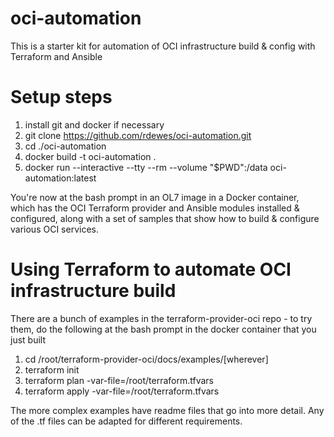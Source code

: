 # oci-automation
This is a starter kit for automation of OCI infrastructure build & config with Terraform and Ansible

# Setup steps
1. install git and docker if necessary
2. git clone https://github.com/rdewes/oci-automation.git
3. cd ./oci-automation
3. docker build -t oci-automation .
4. docker run --interactive --tty --rm --volume "$PWD":/data oci-automation:latest 

You're now at the bash prompt in an OL7 image in a Docker container, which has the OCI Terraform provider and Ansible modules installed & configured, along with a set of samples that show how to build & configure various OCI services.

# Using Terraform to automate OCI infrastructure build
There are a bunch of examples in the terraform-provider-oci repo - to try them, do the following at the bash prompt in the docker container that you just built

1. cd /root/terraform-provider-oci/docs/examples/[wherever]
2. terraform init
3. terraform plan -var-file=/root/terraform.tfvars
4. terraform apply -var-file=/root/terraform.tfvars
  
The more complex examples have readme files that go into more detail. Any of the .tf files can be adapted for different requirements.
